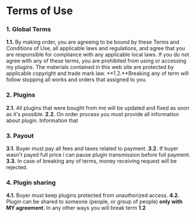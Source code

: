 Terms of Use
=============================

### 1. Global Terms
**1.1.** By making order, you are agreeing to be bound by these Terms and Conditions of Use, all applicable laws and regulations, and agree that you are responsible for compliance with any applicable local laws. If you do not agree with any of these terms, you are prohibited from using or accessing my plugins. The materials contained in this web site are protected by applicable copyright and trade mark law.
**1.2.**Breaking any of term will follow stopping all works and orders that assigned to you.

### 2. Plugins
**2.1.** All plugins that were bought from me will be updated and fixed as soon as it's possible.
**2.2.** On order process you must provide all information about plugin. Information that

### 3. Payout
**3.1.** Buyer must pay all fees and taxes related to payment.
**3.2.** If buyer wasn't payed full price i can pause plugin transmission before full payment.
**3.3.** In case of breaking any of terms, money receiving request will be rejected.

### 4. Plugin sharing
**4.1.** Buyer must keep plugins protected from unauthorized access.
**4.2.** Plugin can be shared to someone (people, or group of people) **only with MY agreement**. In any other ways you will break term **1.2**
